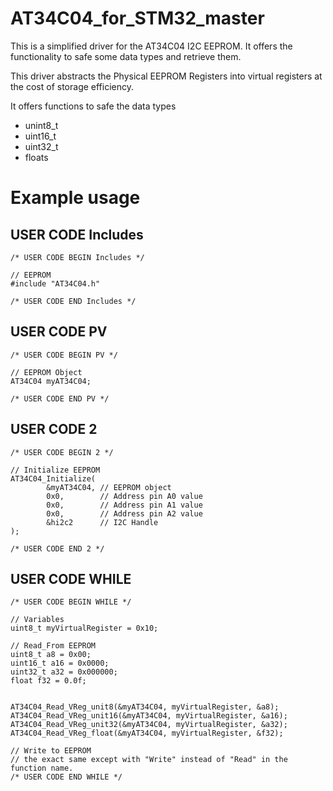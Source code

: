 # AT34C04_for_STM32_master
This is a simplified driver for the AT34C04 I2C EEPROM. It offers the functionality to safe some data types and retrieve them.

This driver abstracts the Physical EEPROM Registers into virtual registers at the cost of storage efficiency.

 It offers functions to safe the data types
 - unint8_t
 - uint16_t
 - uint32_t
 - floats
 
# Example usage
## USER CODE Includes
```
/* USER CODE BEGIN Includes */

// EEPROM
#include "AT34C04.h"

/* USER CODE END Includes */
```

## USER CODE PV
```
/* USER CODE BEGIN PV */

// EEPROM Object
AT34C04 myAT34C04;

/* USER CODE END PV */
```

## USER CODE 2
```
/* USER CODE BEGIN 2 */

// Initialize EEPROM
AT34C04_Initialize(
		&myAT34C04, // EEPROM object
		0x0,		// Address pin A0 value
		0x0,		// Address pin A1 value
		0x0,		// Address pin A2 value
		&hi2c2		// I2C Handle
);

/* USER CODE END 2 */
```

## USER CODE WHILE
```
/* USER CODE BEGIN WHILE */

// Variables
uint8_t myVirtualRegister = 0x10;

// Read_From EEPROM
uint8_t a8 = 0x00;
uint16_t a16 = 0x0000;
uint32_t a32 = 0x000000;
float f32 = 0.0f;


AT34C04_Read_VReg_unit8(&myAT34C04, myVirtualRegister, &a8);
AT34C04_Read_VReg_unit16(&myAT34C04, myVirtualRegister, &a16);
AT34C04_Read_VReg_unit32(&myAT34C04, myVirtualRegister, &a32);
AT34C04_Read_VReg_float(&myAT34C04, myVirtualRegister, &f32);

// Write to EEPROM
// the exact same except with "Write" instead of "Read" in the function name.
/* USER CODE END WHILE */
```
